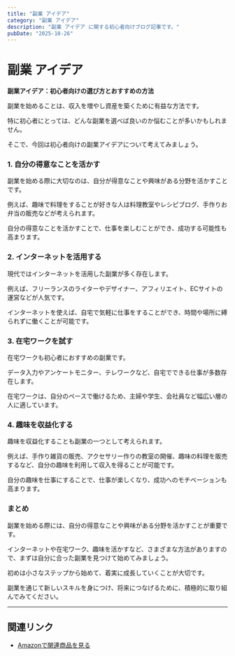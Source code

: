 ```yaml
---
title: "副業 アイデア"
category: "副業 アイデア"
description: "副業 アイデア に関する初心者向けブログ記事です。"
pubDate: "2025-10-26"
---
```


# 副業 アイデア

**副業アイデア：初心者向けの選び方とおすすめの方法**

副業を始めることは、収入を増やし資産を築くために有益な方法です。

特に初心者にとっては、どんな副業を選べば良いのか悩むことが多いかもしれません。

そこで、今回は初心者向けの副業アイデアについて考えてみましょう。



### 1. 自分の得意なことを活かす

副業を始める際に大切なのは、自分が得意なことや興味がある分野を活かすことです。

例えば、趣味で料理をすることが好きな人は料理教室やレシピブログ、手作りお弁当の販売などが考えられます。

自分の得意なことを活かすことで、仕事を楽しむことができ、成功する可能性も高まります。



### 2. インターネットを活用する

現代ではインターネットを活用した副業が多く存在します。

例えば、フリーランスのライターやデザイナー、アフィリエイト、ECサイトの運営などが人気です。

インターネットを使えば、自宅で気軽に仕事をすることができ、時間や場所に縛られずに働くことが可能です。



### 3. 在宅ワークを試す

在宅ワークも初心者におすすめの副業です。

データ入力やアンケートモニター、テレワークなど、自宅でできる仕事が多数存在します。

在宅ワークは、自分のペースで働けるため、主婦や学生、会社員など幅広い層の人に適しています。



### 4. 趣味を収益化する

趣味を収益化することも副業の一つとして考えられます。

例えば、手作り雑貨の販売、アクセサリー作りの教室の開催、趣味の料理を販売するなど、自分の趣味を利用して収入を得ることが可能です。

自分の趣味を仕事にすることで、仕事が楽しくなり、成功へのモチベーションも高まります。



### まとめ

副業を始める際には、自分の得意なことや興味がある分野を活かすことが重要です。

インターネットや在宅ワーク、趣味を活かすなど、さまざまな方法がありますので、まずは自分に合った副業を見つけて始めてみましょう。

初めは小さなステップから始めて、着実に成長していくことが大切です。

副業を通じて新しいスキルを身につけ、将来につなげるために、積極的に取り組んでみてください。



---

## 関連リンク

- [Amazonで関連商品を見る](https://www.amazon.co.jp/s?k=%E5%89%AF%E6%A5%AD+%E3%82%A2%E3%82%A4%E3%83%87%E3%82%A2&tag=autowritehubai-22)
